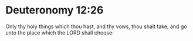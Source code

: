 # Deuteronomy 12:26

Only thy holy things which thou hast, and thy vows, thou shalt take, and go unto the place which the LORD shall choose: